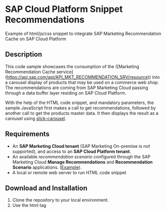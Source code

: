 # SAP Cloud Platform Snippet Recommendations

Example of html/js/css snippet to integrate SAP Marketing Recommendation Cache on SAP Cloud Platform

## Description

This code sample showcases the consumption of the ([Marketing Recommendation Cache service] (https://api.sap.com/api/API_MKT_RECOMMENDATION_SRV/resource)) into a carousel display of products that may be used on a commerce web shop. The recommendations are coming from SAP Marketing Cloud passing through a data buffer layer residing on SAP Cloud Platform.

With the help of the HTML code snippet, and mandatory parameters, the sample JavaScript first makes a call to get recommendations, followed by another call to get the products master data. It then displays the result as a carousel using [slick-carousel](https://github.com/kenwheeler/slick).

## Requirements

* An **SAP Marketing Cloud tenant** (SAP Marketing On-premise is not supported), and access to an **SAP Cloud Platform tenant**.
* An available *recommendation scenario* configured through the SAP Marketing Cloud **Manage Recommendations** and **Recommendation Scenario** applications. ([Example](https://help.sap.com/viewer/b88f770e4b7c4ecead5477e7a6c7b8f7/1902.500/en-US/f2b2a435679e4edbbc9821f967445a6a.html)).
* A local or remote web server to run HTML code snippet

## Download and Installation

1. Clone the repository to your local environment.
2. Use the html tag <script> inside yout HTML page to include the JavaScript file reco_script.js. Refer to [snippet_example.html](https://github.com/SAP/cloud-marketing-recommendation-ui-snippet/blob/master/main/snippet_example.html)

## Configuration

There is no required configuration for the snippet code. It is only required to pass the parameter values as per the html file example. As mentioned above, a prerequisite is to have an active Recommendation Scenario available on the underlying SAP Marketing Cloud system. Please refer to the [SAP Marekting Cloud help documentation](https://help.sap.com/viewer/b88f770e4b7c4ecead5477e7a6c7b8f7/1902.500/en-US/f2b2a435679e4edbbc9821f967445a6a.html) for additional instructions.
This Recommendation Scenario will provide the values for some of the mandatory parameters (l54, k13, k14,v).


## How to obtain support

SAP does not offer support for the Sample Code.
This Sample Code is provided as-is. 

## License
Copyright (c) 2019 SAP SE or an SAP affiliate company. All rights reserved.
This file is licensed under the SAP Sample Code License except as noted
otherwise in the [LICENSE file](blob/master/LICENSE).
